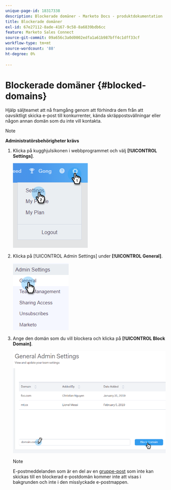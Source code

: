 ```yaml
---
unique-page-id: 18317338
description: Blockerade domäner - Marketo Docs - produktdokumentation
title: Blockerade domäner
exl-id: 67e27112-8ade-4167-9c58-8a6839bdb6cc
feature: Marketo Sales Connect
source-git-commit: 09a656c3a0d0002edfa1a61b987bff4c1dff33cf
workflow-type: tm+mt
source-wordcount: '88'
ht-degree: 0%

---
```


# Blockerade domäner {#blocked-domains}

Hjälp säljteamet att nå framgång genom att förhindra dem från att oavsiktligt skicka e-post till konkurrenter, kända skräppostsvällningar eller någon annan domän som du inte vill kontakta.

>[!NOTE]
>
>**Administratörsbehörigheter krävs**

1. Klicka på kugghjulsikonen i webbprogrammet och välj **[!UICONTROL Settings]**.

   ![](assets/one-3.png)

1. Klicka på [!UICONTROL Admin Settings] under **[!UICONTROL General]**.

   ![](assets/two-3.png)

1. Ange den domän som du vill blockera och klicka på **[!UICONTROL Block Domain]**.

   ![](assets/three-3.png)

   >[!NOTE]
   >
   >E-postmeddelanden som är en del av en [gruppe-post](/help/marketo/product-docs/marketo-sales-connect/email/using-the-compose-window/sending-emails-via-group-email.md) som inte kan skickas till en blockerad e-postdomän kommer inte att visas i bakgrunden och inte i den misslyckade e-postmappen.
